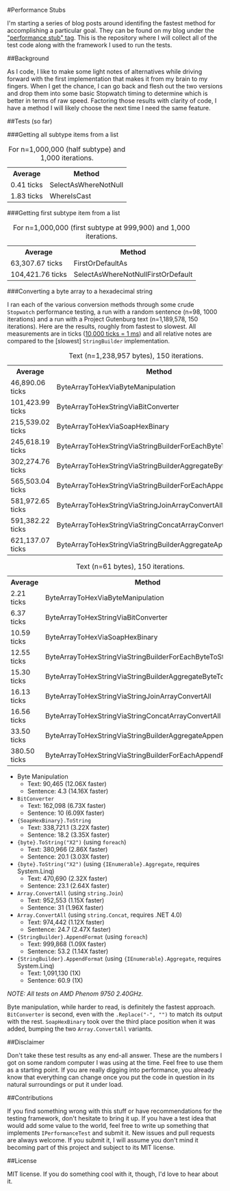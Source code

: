#Performance Stubs

I'm starting a series of blog posts around identifing the fastest method for accomplishing a particular goal. They can be found on my blog under the ["performance stub" tag](http://www.patridgedev.com/tag/performance-stub/). This is the repository where I will collect all of the test code along with the framework I used to run the tests.

##Background

As I code, I like to make some light notes of alternatives while driving forward with the first implementation that makes it from my brain to my fingers. When I get the chance, I can go back and flesh out the two versions and drop them into some basic Stopwatch timing to determine which is better in terms of raw speed. Factoring those results with clarity of code, I have a method I will likely choose the next time I need the same feature.

##Tests (so far)

###Getting all subtype items from a list

<table><caption>For n=1,000,000 (half subtype) and 1,000 iterations.</caption><tr><th>Average</th><th>Method</th></tr></tr><td>0.41 ticks</td><td>SelectAsWhereNotNull</td></tr><tr><td>1.83 ticks</td><td>WhereIsCast</td></tr></table>

###Getting first subtype item from a list

<table><caption>For n=1,000,000 (first subtype at 999,900) and 1,000 iterations.</caption><tr><th>Average</th><th>Method</th></tr></tr><td>63,307.67 ticks</td><td>FirstOrDefaultAs</td></tr><tr><td>104,421.76 ticks</td><td>SelectAsWhereNotNullFirstOrDefault</td></tr></table>

###Converting a byte array to a hexadecimal string

I ran each of the various conversion methods through some crude `Stopwatch` performance testing, a run with a random sentence (n=98, 1000 iterations) and a run with a Project Gutenburg text (n=1,189,578, 150 iterations). Here are the results, roughly from fastest to slowest. All measurements are in ticks ([10,000 ticks = 1 ms](http://msdn.microsoft.com/en-us/library/system.timespan.tickspermillisecond.aspx)) and all relative notes are compared to the [slowest] `StringBuilder` implementation.

<table><caption>Text (n=1,238,957 bytes), 150 iterations.</caption><tr><th>Average</th><th>Method</th></tr></tr><td>46,890.06 ticks</td><td>ByteArrayToHexViaByteManipulation</td></tr><tr><td>101,423.99 ticks</td><td>ByteArrayToHexStringViaBitConverter</td></tr><tr><td>215,539.02 ticks</td><td>ByteArrayToHexViaSoapHexBinary</td></tr><tr><td>245,618.19 ticks</td><td>ByteArrayToHexStringViaStringBuilderForEachByteToString</td></tr><tr><td>302,274.76 ticks</td><td>ByteArrayToHexStringViaStringBuilderAggregateByteToString</td></tr><tr><td>565,503.04 ticks</td><td>ByteArrayToHexStringViaStringBuilderForEachAppendFormat</td></tr><tr><td>581,972.65 ticks</td><td>ByteArrayToHexStringViaStringJoinArrayConvertAll</td></tr><tr><td>591,382.22 ticks</td><td>ByteArrayToHexStringViaStringConcatArrayConvertAll</td></tr><tr><td>621,137.07 ticks</td><td>ByteArrayToHexStringViaStringBuilderAggregateAppendFormat</td></tr></table>

<table><caption>Text (n=61 bytes), 150 iterations.</caption><tr><th>Average</th><th>Method</th></tr></tr><td>2.21 ticks</td><td>ByteArrayToHexViaByteManipulation</td></tr><tr><td>6.37 ticks</td><td>ByteArrayToHexStringViaBitConverter</td></tr><tr><td>10.59 ticks</td><td>ByteArrayToHexViaSoapHexBinary</td></tr><tr><td>12.55 ticks</td><td>ByteArrayToHexStringViaStringBuilderForEachByteToString</td></tr><tr><td>15.30 ticks</td><td>ByteArrayToHexStringViaStringBuilderAggregateByteToString</td></tr><tr><td>16.13 ticks</td><td>ByteArrayToHexStringViaStringJoinArrayConvertAll</td></tr><tr><td>16.56 ticks</td><td>ByteArrayToHexStringViaStringConcatArrayConvertAll</td></tr><tr><td>33.50 ticks</td><td>ByteArrayToHexStringViaStringBuilderAggregateAppendFormat</td></tr><tr><td>380.50 ticks</td><td>ByteArrayToHexStringViaStringBuilderForEachAppendFormat</td></tr></table>

 - Byte Manipulation
   - Text: 90,465 (12.06X faster)
   - Sentence: 4.3 (14.16X faster)
 - `BitConverter`
   - Text: 162,098 (6.73X faster)
   - Sentence: 10 (6.09X faster)
 - `{SoapHexBinary}.ToString`
   - Text: 338,721.1 (3.22X faster)
   - Sentence: 18.2 (3.35X faster)
 - `{byte}.ToString("X2")` (using `foreach`)
   - Text: 380,966 (2.86X faster)
   - Sentence: 20.1 (3.03X faster)
 - `{byte}.ToString("X2")` (using `{IEnumerable}.Aggregate`, requires System.Linq)
   - Text: 470,690 (2.32X faster)
   - Sentence: 23.1 (2.64X faster)
 - `Array.ConvertAll` (using `string.Join`)
   - Text: 952,553 (1.15X faster)
   - Sentence: 31 (1.96X faster)
 - `Array.ConvertAll` (using `string.Concat`, requires .NET 4.0)
   - Text: 974,442 (1.12X faster)
   - Sentence: 24.7 (2.47X faster)
 - `{StringBuilder}.AppendFormat` (using `foreach`)
   - Text: 999,868 (1.09X faster)
   - Sentence: 53.2 (1.14X faster)
 - `{StringBuilder}.AppendFormat` (using `{IEnumerable}.Aggregate`, requires System.Linq)
   - Text: 1,091,130 (1X)
   - Sentence: 60.9 (1X)

*NOTE: All tests on AMD Phenom 9750 2.40GHz.*

Byte manipulation, while harder to read, is definitely the fastest approach. `BitConverter` is second, even with the `.Replace("-", "")` to match its output with the rest. `SoapHexBinary` took over the third place position when it was added, bumping the two `Array.ConvertAll` variants.

##Disclaimer

Don't take these test results as any end-all answer. These are the numbers I got on some random computer I was using at the time. Feel free to use them as a starting point. If you are really digging into performance, you already know that everything can change once you put the code in question in its natural surroundings or put it under load.

##Contributions

If you find something wrong with this stuff or have recommendations for the testing framework, don't hesitate to bring it up. If you have a test idea that would add some value to the world, feel free to write up something that implements `IPerformanceTest` and submit it. New issues and pull requests are always welcome. If you submit it, I will assume you don't mind it becoming part of this project and subject to its MIT license.

##License

MIT license. If you do something cool with it, though, I'd love to hear about it.
